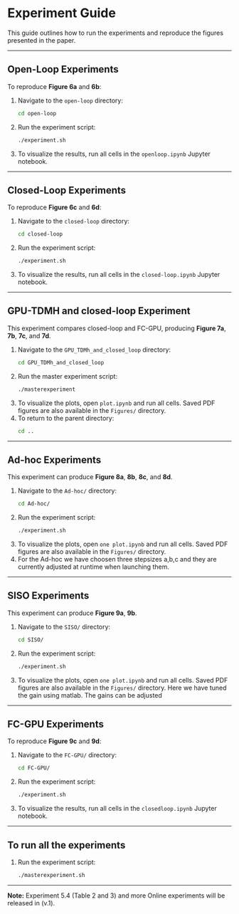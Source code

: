 # Experiment Guide

This guide outlines how to run the experiments and reproduce the figures presented in the paper.

-----

## Open-Loop Experiments

To reproduce **Figure 6a** and **6b**:

1.  Navigate to the `open-loop` directory:
    ```bash
    cd open-loop
    ```
2.  Run the experiment script:
    ```bash
    ./experiment.sh
    ```
3.  To visualize the results, run all cells in the `openloop.ipynb` Jupyter notebook.

-----

## Closed-Loop Experiments

To reproduce **Figure 6c** and **6d**:

1.  Navigate to the `closed-loop` directory:
    ```bash
    cd closed-loop
    ```
2.  Run the experiment script:
    ```bash
    ./experiment.sh
    ```
3.  To visualize the results, run all cells in the `closed-loop.ipynb` Jupyter notebook.

-----


## GPU-TDMH and closed-loop Experiment

This experiment compares closed-loop and FC-GPU, producing **Figure 7a**, **7b**, **7c**, and **7d**. 

1.  Navigate to the `GPU_TDMh_and_closed_loop` directory:
    ```bash
    cd GPU_TDMh_and_closed_loop
    ```
2.  Run the master experiment script:
    ```bash
    ./masterexperiment
    ```
3.  To visualize the plots, open `plot.ipynb` and run all cells. Saved PDF figures are also available in the `Figures/` directory.
4.  To return to the parent directory:
    ```bash
    cd ..
    ```

-----

## Ad-hoc Experiments

This experiment can produce  **Figure 8a**, **8b**, **8c**, and **8d**. 

1.  Navigate to the `Ad-hoc/` directory:
    ```bash
    cd Ad-hoc/
    ```
2.  Run the experiment script:
    ```bash
    ./experiment.sh
    ```
3.  To visualize the plots, open `one plot.ipynb` and run all cells. Saved PDF figures are also available in the `Figures/` directory.
4. For the Ad-hoc we have choosen three stepsizes a,b,c and they are currently adjusted at runtime when launching them.
-----

## SISO Experiments
This experiment can produce  **Figure 9a**, **9b**. 

1.  Navigate to the `SISO/` directory:
    ```bash
    cd SISO/
    ```
2.  Run the experiment script:
    ```bash
    ./experiment.sh
    ```
3.  To visualize the plots, open `one plot.ipynb` and run all cells. Saved PDF figures are also available in the `Figures/` directory. Here we have tuned the gain using matlab. The gains can be adjusted

-----

## FC-GPU Experiments

To reproduce **Figure 9c** and **9d**:

1.  Navigate to the `FC-GPU/` directory:
    ```bash
    cd FC-GPU/
    ```
2.  Run the experiment script:
    ```bash
    ./experiment.sh
    ```
3.  To visualize the results, run all cells in the `closedloop.ipynb` Jupyter notebook.

-----


## To run all the experiments


1.  Run the experiment script:
    ```bash
    ./masterexperiment.sh
    ```
-----


**Note:** Experiment 5.4 (Table 2 and 3) and  more Online experiments will be released in (v.1). 